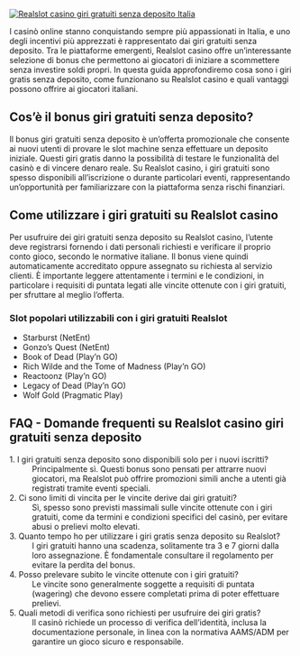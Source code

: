 [![Realslot casino giri gratuiti senza deposito Italia](https://123-caf.pages.dev/gitsignup.png)](https://vrmoo.ru/Bt82HjjY)

<div>   <p>I casinò online stanno conquistando sempre più appassionati in Italia, e uno degli incentivi più apprezzati è rappresentato dai giri gratuiti senza deposito. Tra le piattaforme emergenti, Realslot casino offre un’interessante selezione di bonus che permettono ai giocatori di iniziare a scommettere senza investire soldi propri. In questa guida approfondiremo cosa sono i giri gratis senza deposito, come funzionano su Realslot casino e quali vantaggi possono offrire ai giocatori italiani.</p>  <h2>Cos’è il bonus giri gratuiti senza deposito?</h2> <p>Il bonus giri gratuiti senza deposito è un’offerta promozionale che consente ai nuovi utenti di provare le slot machine senza effettuare un deposito iniziale. Questi giri gratis danno la possibilità di testare le funzionalità del casinò e di vincere denaro reale. Su Realslot casino, i giri gratuiti sono spesso disponibili all’iscrizione o durante particolari eventi, rappresentando un’opportunità per familiarizzare con la piattaforma senza rischi finanziari.</p>  <h2>Come utilizzare i giri gratuiti su Realslot casino</h2> <p>Per usufruire dei giri gratuiti senza deposito su Realslot casino, l’utente deve registrarsi fornendo i dati personali richiesti e verificare il proprio conto gioco, secondo le normative italiane. Il bonus viene quindi automaticamente accreditato oppure assegnato su richiesta al servizio clienti. È importante leggere attentamente i termini e le condizioni, in particolare i requisiti di puntata legati alle vincite ottenute con i giri gratuiti, per sfruttare al meglio l’offerta.</p>  <h3>Slot popolari utilizzabili con i giri gratuiti Realslot</h3> <ul> <li>Starburst (NetEnt)</li> <li>Gonzo’s Quest (NetEnt)</li> <li>Book of Dead (Play’n GO)</li> <li>Rich Wilde and the Tome of Madness (Play’n GO)</li> <li>Reactoonz (Play’n GO)</li> <li>Legacy of Dead (Play’n GO)</li> <li>Wolf Gold (Pragmatic Play)</li> </ul>  <h2>FAQ - Domande frequenti su Realslot casino giri gratuiti senza deposito</h2> <dl>   <dt>1. I giri gratuiti senza deposito sono disponibili solo per i nuovi iscritti?</dt>   <dd>Principalmente sì. Questi bonus sono pensati per attrarre nuovi giocatori, ma Realslot può offrire promozioni simili anche a utenti già registrati tramite eventi speciali.</dd>    <dt>2. Ci sono limiti di vincita per le vincite derive dai giri gratuiti?</dt>   <dd>Sì, spesso sono previsti massimali sulle vincite ottenute con i giri gratuiti, come da termini e condizioni specifici del casinò, per evitare abusi o prelievi molto elevati.</dd>    <dt>3. Quanto tempo ho per utilizzare i giri gratis senza deposito su Realslot?</dt>   <dd>I giri gratuiti hanno una scadenza, solitamente tra 3 e 7 giorni dalla loro assegnazione. È fondamentale consultare il regolamento per evitare la perdita del bonus.</dd>    <dt>4. Posso prelevare subito le vincite ottenute con i giri gratuiti?</dt>   <dd>Le vincite sono generalmente soggette a requisiti di puntata (wagering) che devono essere completati prima di poter effettuare prelievi.</dd>    <dt>5. Quali metodi di verifica sono richiesti per usufruire dei giri gratis?</dt>   <dd>Il casinò richiede un processo di verifica dell’identità, inclusa la documentazione personale, in linea con la normativa AAMS/ADM per garantire un gioco sicuro e responsabile.</dd> </dl> </div>